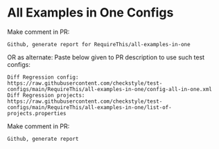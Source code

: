 # All Examples in One Configs
Make comment in PR:
```
Github, generate report for RequireThis/all-examples-in-one
```
OR as alternate:
Paste below given to PR description to use such test configs:
```
Diff Regression config: https://raw.githubusercontent.com/checkstyle/test-configs/main/RequireThis/all-examples-in-one/config-all-in-one.xml
Diff Regression projects: https://raw.githubusercontent.com/checkstyle/test-configs/main/RequireThis/all-examples-in-one/list-of-projects.properties
```
Make comment in PR:
```
Github, generate report
```
